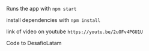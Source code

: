 Runs the app with `npm start`

install dependencies with `npm install`

link of video on youtube `https://youtu.be/2uOFv4PGU1U`

Code to DesafioLatam